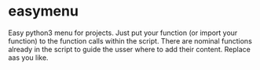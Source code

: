 # easymenu
Easy python3 menu for projects.  Just put your function (or import your function) to the function calls within the script.  There are nominal functions already in the script to guide the usser where to add their content.  Replace aas you like.   
